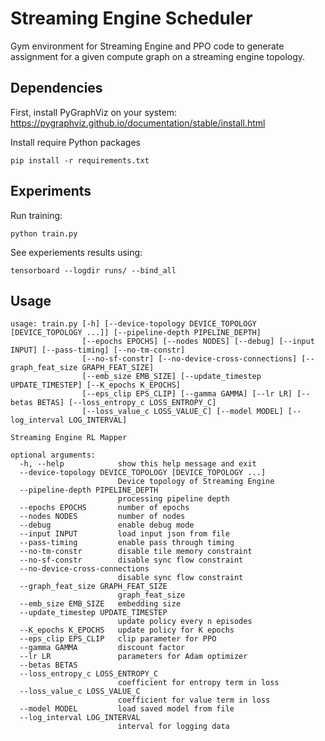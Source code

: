 # Streaming Engine Scheduler

Gym environment for Streaming Engine and PPO code to generate assignment for a given compute graph on a streaming engine topology.

## Dependencies

First, install PyGraphViz on your system: https://pygraphviz.github.io/documentation/stable/install.html

Install require Python packages
```
pip install -r requirements.txt
```

## Experiments
Run training:
```
python train.py
```

See experiements results using:
```
tensorboard --logdir runs/ --bind_all
```
## Usage
```
usage: train.py [-h] [--device-topology DEVICE_TOPOLOGY [DEVICE_TOPOLOGY ...]] [--pipeline-depth PIPELINE_DEPTH]
                [--epochs EPOCHS] [--nodes NODES] [--debug] [--input INPUT] [--pass-timing] [--no-tm-constr]
                [--no-sf-constr] [--no-device-cross-connections] [--graph_feat_size GRAPH_FEAT_SIZE]
                [--emb_size EMB_SIZE] [--update_timestep UPDATE_TIMESTEP] [--K_epochs K_EPOCHS]
                [--eps_clip EPS_CLIP] [--gamma GAMMA] [--lr LR] [--betas BETAS] [--loss_entropy_c LOSS_ENTROPY_C]
                [--loss_value_c LOSS_VALUE_C] [--model MODEL] [--log_interval LOG_INTERVAL]

Streaming Engine RL Mapper

optional arguments:
  -h, --help            show this help message and exit
  --device-topology DEVICE_TOPOLOGY [DEVICE_TOPOLOGY ...]
                        Device topology of Streaming Engine
  --pipeline-depth PIPELINE_DEPTH
                        processing pipeline depth
  --epochs EPOCHS       number of epochs
  --nodes NODES         number of nodes
  --debug               enable debug mode
  --input INPUT         load input json from file
  --pass-timing         enable pass through timing
  --no-tm-constr        disable tile memory constraint
  --no-sf-constr        disable sync flow constraint
  --no-device-cross-connections
                        disable sync flow constraint
  --graph_feat_size GRAPH_FEAT_SIZE
                        graph_feat_size
  --emb_size EMB_SIZE   embedding size
  --update_timestep UPDATE_TIMESTEP
                        update policy every n episodes
  --K_epochs K_EPOCHS   update policy for K epochs
  --eps_clip EPS_CLIP   clip parameter for PPO
  --gamma GAMMA         discount factor
  --lr LR               parameters for Adam optimizer
  --betas BETAS
  --loss_entropy_c LOSS_ENTROPY_C
                        coefficient for entropy term in loss
  --loss_value_c LOSS_VALUE_C
                        coefficient for value term in loss
  --model MODEL         load saved model from file
  --log_interval LOG_INTERVAL
                        interval for logging data
```
